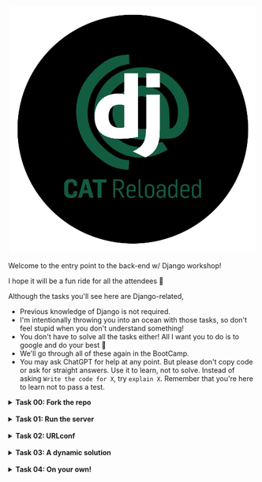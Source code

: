 <div align="center">
<img src="docs/CATReloaded.png" width="500">
</div>

Welcome to the entry point to the back-end w/ Django workshop!

I hope it will be a fun ride for all the attendees 🙏

Although the tasks you'll see here are Django-related, 
- Previous knowledge of Django is not required.
- I'm intentionally throwing you into an ocean with those tasks, so don't feel stupid when you don't understand something!
- You don't have to solve all the tasks either! All I want you to do is to google and do your best 🫰
- We'll go through all of these again in the BootCamp.
- You may ask ChatGPT for help at any point. But please don't copy code or ask for straight answers. Use it to learn, not to solve. Instead of asking `Write the code for X`, try `explain X`. Remember that you're here to learn not to pass a test.

<details>
<summary>
<b>Task 00: Fork the repo</b>
</summary>

Let's start by forking this repository 😄

To solve the tasks, you'll either write code or edit this README to answer a question.

After that, push your code and submit the link to your forked repo.

**TASK:** Fork the repository.

</details>

<br>

<details>
<summary>
<b>Task 01: Run the server</b>
</summary>

Now that you forked the repo, don't be scared to tip your toes in :)

Your first task will be installing the environment and running the server, how about that?

**TASK:** Run the Django server and provide a screenshot of what you see here 👇

<br>

<details>
<summary>
<b>HINTS:</b>
</summary>

- Here's a cool tutorial on how to set up a Django Python environment: https://www.w3schools.com/django/django_getstarted.php
- You can find the command to start the server here: https://docs.djangoproject.com/en/4.1/intro/tutorial01/#the-development-server
</details>
</details>

<br>

<details>
<summary>
<b>Task 02: URLconf</b>
</summary>

Cool, you solved task 1 :) 
(sorry for the shitpost)

If you didn't, why did you click "Task 2" 😤 don't do that 😠 go back to "Task 1" now 🔪

I'm going to pretend that you solved task 1 🙈

---

For task 2, please run the local server and go to this url: http://127.0.0.1:8000/usd-to-egp/

If you see this: 
![PageNotFound.png](docs/PageNotFound.png)

Then ✨ congratulations ✨, this is your first bug in Django 🎉

I'm expecting a certain page to be rendered for that URL. The code responsible for rendering this page is in `app/views.py:usd_to_egp`. Your task is to link that piece of code to the URL (`usd-to-egp/`). 

**TASK:** Configure the URLs in `app/urls.py` to render the code in `app/views.py:usd_to_egp`.  

<details>
<summary>
<b>HINTS:</b>
</summary>

- Read this tutorial: https://docs.djangoproject.com/en/4.1/intro/tutorial01/#write-your-first-view
</details>

<br>

</details>

<br>

<details>
<summary>
<b>Task 03: A dynamic solution</b>
</summary>

Looking at the code in `app/views.py:usd_to_egp`, you can see that the value in `context['usd_to_egp']` is hard coded.

Can you implement a more dynamic solution? I want the real-time rate of the currency exchange!

**TASK:** Use the real-time exchange rate of USD-EGP.

<details>
<summary>
<b>HINTS:</b>
</summary>

- Take a look at `app/utils.py` I wrote some code to help you 😉
</details>

</details>

<br>

<details>
<summary>
<b>Task 04: On your own!</b>
</summary>

Now for the final task, 

I want you to write your own `view` to render a webpage that shows the real-time price of Indome (بالخضار).

- You don't have to write any html, I already wrote it for you. You can find it at `templates/app/live-indomie-price.html`.
- The URL should be `/live-indomie-price/`.

**TASK:** Write a view that shows the real-time price of Indomie (بالخضار).

<details>
<summary>
<b>HINTS:</b>
</summary>

- I wrote a small piece of code that will help you get the real-time price. You can find it at `app/utils.py`.
- You can look at the code in `app/urls.py` and `app/views.py` for inspiration.
</details>

</details>


